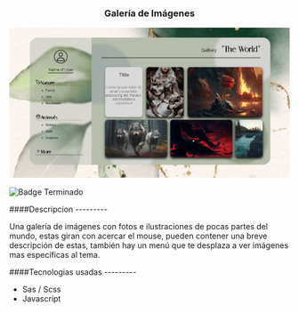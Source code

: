 <h3 align="center">Galería de Imágenes</h3>
<img src="./img/Gallery.png" border-radius="10px" alt="Captura del proyecto">

![Badge Terminado](https://img.shields.io/badge/STATUS-TERMINADO-green) 

####Descripcion ---------

Una galería de imágenes con fotos e ilustraciones de pocas partes del mundo, estas giran con acercar el mouse, pueden contener una breve descripción de estas, también hay un menú que te desplaza a ver imágenes mas específicas al tema.

####Tecnologias usadas ---------

- Sas / Scss
- Javascript
